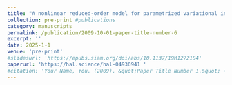 ```yaml
---
title: "A nonlinear reduced-order model for parametrized variational inequalities: application to crowd motion"
collection: pre-print #publications
category: manuscripts
permalink: /publication/2009-10-01-paper-title-number-6
excerpt: ''
date: 2025-1-1
venue: 'pre-print'
#slidesurl: 'https://epubs.siam.org/doi/abs/10.1137/19M1272184'
paperurl: 'https://hal.science/hal-04936941 '
#citation: 'Your Name, You. (2009). &quot;Paper Title Number 1.&quot; <i>Journal 1</i>. 1(1).'
---
```


